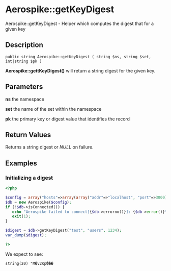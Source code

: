 
# Aerospike::getKeyDigest

Aerospike::getKeyDigest - Helper which computes the digest that for a given key

## Description

```
public string Aerospike::getKeyDigest ( string $ns, string $set, int|string $pk )
```

**Aerospike::gettKeyDigest()** will return a string digest for the given key.

## Parameters

**ns** the namespace

**set** the name of the set within the namespace

**pk** the primary key or digest value that identifies the record

## Return Values

Returns a string digest or *NULL* on failure.

## Examples

### Initializing a digest
```php
<?php

$config = array("hosts"=>array(array("addr"=>"localhost", "port"=>3000)));
$db = new Aerospike($config);
if (!$db->isConnected()) {
   echo "Aerospike failed to connect[{$db->errorno()}]: {$db->error()}\n";
   exit(1);
}

$digest = $db->getKeyDigest("test", "users", 1234);
var_dump($digest);

?>
```

We expect to see:

```
string(20) "M�v2Kp���
```

